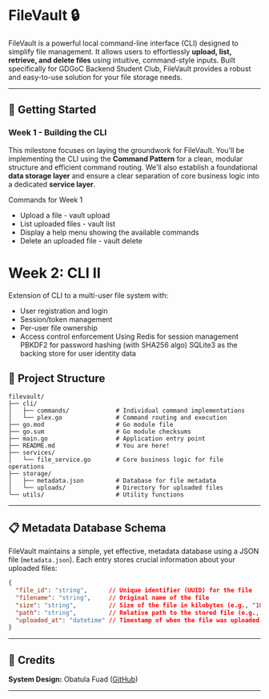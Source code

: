 # FileVault 🔒

FileVault is a powerful local command-line interface (CLI) designed to simplify file management. It allows users to effortlessly **upload, list, retrieve, and delete files** using intuitive, command-style inputs. Built specifically for GDGoC Backend Student Club, FileVault provides a robust and easy-to-use solution for your file storage needs.

-----

## 🚀 Getting Started

### Week 1 - Building the CLI

This milestone focuses on laying the groundwork for FileVault. You'll be implementing the CLI using the **Command Pattern** for a clean, modular structure and efficient command routing. We'll also establish a foundational **data storage layer** and ensure a clear separation of core business logic into a dedicated **service layer**.

Commands for Week 1
- Upload a file - vault upload <filepath>
- List uploaded files - vault list 
- Display a help menu showing the available commands
- Delete an uploaded file - vault delete <fileId>

# Week 2: CLI II
Extension of CLI to  a multi-user file system with:
- User registration and login
- Session/token management
- Per-user file ownership
- Access control enforcement​
Using Redis for session management
PBKDF2 for password hashing (with SHA256 algo)
SQLite3 as the backing store for user identity data


## 📂 Project Structure

```
filevault/
├── cli/
│   ├── commands/             # Individual command implementations
│   └── plex.go               # Command routing and execution
├── go.mod                    # Go module file
├── go.sum                    # Go module checksums
├── main.go                   # Application entry point
├── README.md                 # You are here!
├── services/
│   └── file_service.go       # Core business logic for file operations
├── storage/
│   ├── metadata.json         # Database for file metadata
│   └── uploads/              # Directory for uploaded files
└── utils/                    # Utility functions
```

-----

## 📋 Metadata Database Schema

FileVault maintains a simple, yet effective, metadata database using a JSON file (`metadata.json`). Each entry stores crucial information about your uploaded files:

```json
{
  "file_id": "string",      // Unique identifier (UUID) for the file
  "filename": "string",     // Original name of the file
  "size": "string",         // Size of the file in kilobytes (e.g., "1024KB")
  "path": "string",         // Relative path to the stored file (e.g., "./uploads/notes.txt")
  "uploaded_at": "datetime" // Timestamp of when the file was uploaded (e.g., "2025-07-04T11:49:02Z")
}
```

-----

## 🤝 Credits

**System Design:** Obatula Fuad ([GitHub](https://github.com/Akinwalee))

-----

